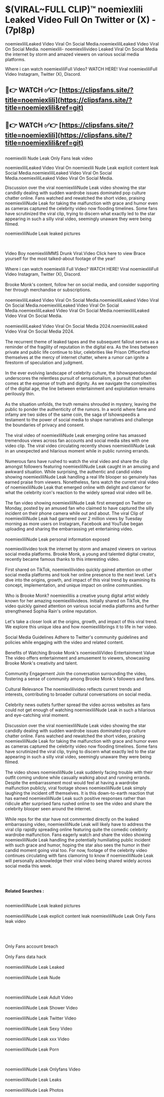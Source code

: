 #  $(VIRAL~FULL CLIP)™ noemiexlili Leaked Video Full On Twitter or (X)  - (7pl8p)

noemiexliliLeaked Video Viral On Social Media.noemiexliliLeaked Video Viral On Social Media.
noemiexlili- noemiexlilivideo Leaked Viral On Social Media the internet by storm and amazed viewers on various social media platforms.

Where i can watch noemiexliliFull Video? WATCH HERE! Viral noemiexliliFull Video Instagram, Twitter (X), Discord.

## 🔴👉 WATCH ✅👉 [https://clipsfans.site/?title=noemiexlili](https://clipsfans.site/?title=noemiexlili&ref=git)


## 🔴👉 WATCH ✅👉 [https://clipsfans.site/?title=noemiexlili](https://clipsfans.site/?title=noemiexlili&ref=git)
##


noemiexlili Nude Leak Only Fans leak video 


noemiexliliLeaked Video Viral On  noemiexlili Nude Leak explicit content leak Social Media.noemiexliliLeaked Video Viral On Social Media.noemiexliliLeaked Video Viral On Social Media.



Discussion over the viral noemiexliliNude Leak video showing the star candidly dealing with sudden wardrobe issues dominated pop culture chatter online. Fans watched and rewatched the short video, praising noemiexliliNude Leak for taking the malfunction with grace and humor even as cameras captured the celebrity video now flooding timelines. Some fans have scrutinized the viral clip, trying to discern what exactly led to the star appearing in such a silly viral video, seemingly unaware they were being filmed.


noemiexliliNude Leak leaked pictures


  <br>

  <br>
Video Boy noemiexliliMMS Drunk Viral.Video Click here to view Brace yourself for the most talked-about footage of the year!
<br><br>
Where i can watch noemiexlili Full Video? WATCH HERE! Viral noemiexliliFull Video Instagram, Twitter (X), Discord.
<br><br>
Brooke Monk's content, follow her on social media, and consider supporting her through merchandise or subscriptions.
<br><br>
noemiexliliLeaked Video Viral On Social Media.noemiexliliLeaked Video Viral On Social Media.noemiexliliLeaked Video Viral On Social Media.noemiexliliLeaked Video Viral On Social Media.noemiexliliLeaked Video Viral On Social Media.
<br><br>
noemiexliliLeaked Video Viral On Social Media 2024.noemiexliliLeaked Video Viral On Social Media 2024.
<br><br>
The recurrent theme of leaked tapes and the subsequent fallout serves as a reminder of the fragility of reputation in the digital era. As the lines between private and public life continue to blur, celebrities like Prison Officerfind themselves at the mercy of internet chatter, where a rumor can ignite a firestorm of speculation and judgment.
<br><br>
In the ever evolving landscape of celebrity culture, the Ishowspeedscandal underscores the relentless pursuit of sensationalism, a pursuit that often comes at the expense of truth and dignity. As we navigate the complexities of the digital age, the line between entertainment and exploitation remains perilously thin.
<br><br>
As the situation unfolds, the truth remains shrouded in mystery, leaving the public to ponder the authenticity of the rumors. In a world where fame and infamy are two sides of the same coin, the saga of Ishowspeedis a testament to the power of social media to shape narratives and challenge the boundaries of privacy and consent.
<br><br>
The viral video of noemiexliliNude Leak emerging online has amassed tremendous views across fan accounts and social media sites with one video clip. The viral video circulating recently shows noemiexliliNude Leak in an unexpected and hilarious moment while in public running errands.
<br><br>
Numerous fans have rushed to watch the viral video and share the clip amongst followers featuring noemiexliliNude Leak caught in an amusing and awkward situation. While surprising, the authentic and candid video showing noemiexliliNude Leak handling a real life blooper so genuinely has earned praise from viewers. Nonetheless, fans watch the current viral video of noemiexliliNude Leak that emerged online with delight and clamor for what the celebrity icon's reaction to the widely spread viral video will be.
<br><br>
The fan video showing noemiexliliNude Leak first emerged on Twitter on Monday, posted by an amused fan who claimed to have captured the silly incident on their phone camera while out and about. The viral Clip of noemiexliliNude Leak had garnered over 2 million views by Tuesday morning as more users on Instagram, Facebook and YouTube began uploading and sharing the embarrassing yet entertaining video.
<br><br>
noemiexliliNude Leak personal information exposed

noemiexlilivideo took the internet by storm and amazed viewers on various social media platforms. Brooke Monk, a young and talented digital creator, recently became famous thanks to this interesting video.
<br><br>
First shared on TikTok, noemiexlilivideo quickly gained attention on other social media platforms and took her online presence to the next level. Let's dive into the origins, growth, and impact of this viral trend by examining its concept, implementation, and unique impact on online communities.
<br><br>
Who is Brooke Monk? noemiexliliis a creative young digital artist widely known for her amazing noemiexlilivideos. Initially shared on TikTok, the video quickly gained attention on various social media platforms and further strengthened Sophia Rain's online reputation.
<br><br>
Let's take a closer look at the origins, growth, and impact of this viral trend. We explore this unique idea and how noemiexlilibrings it to life in her video.
<br><br>
Social Media Guidelines Adhere to Twitter's community guidelines and policies while engaging with the video and related content.
<br><br>
Benefits of Watching Brooke Monk's noemiexliliVideo Entertainment Value The video offers entertainment and amusement to viewers, showcasing Brooke Monk's creativity and talent.
<br><br>
Community Engagement Join the conversation surrounding the video, fostering a sense of community among Brooke Monk's followers and fans.
<br><br>
Cultural Relevance The noemiexlilivideo reflects current trends and interests, contributing to broader cultural conversations on social media.
<br><br>
Celebrity news outlets further spread the video across websites as fans could not get enough of watching noemiexliliNude Leak in such a hilarious and eye-catching viral moment.
<br><br>
Discussion over the viral noemiexliliNude Leak video showing the star candidly dealing with sudden wardrobe issues dominated pop culture chatter online. Fans watched and rewatched the short video, praising noemiexliliNude Leak for taking the malfunction with grace and humor even as cameras captured the celebrity video now flooding timelines. Some fans have scrutinized the viral clip, trying to discern what exactly led to the star appearing in such a silly viral video, seemingly unaware they were being filmed.
<br><br>
The video shows noemiexliliNude Leak suddenly facing trouble with their outfit coming undone while casually walking about and running errands. Despite the embarrassment most would feel at having a wardrobe malfunction publicly, viral footage shows noemiexliliNude Leak simply laughing the incident off themselves. It is this down-to-earth reaction that has earned noemiexliliNude Leak such positive responses rather than ridicule after surprised fans rushed online to see the video and share the celebrity blooper seen around the internet.
<br><br>
While reps for the star have not commented directly on the leaked embarrassing video, noemiexliliNude Leak will likely have to address the viral clip rapidly spreading online featuring quite the comedic celebrity wardrobe malfunction. Fans eagerly watch and share the video showing noemiexliliNude Leak handling the potentially humiliating public incident with such grace and humor, hoping the star also sees the humor in their candid moment going viral too. For now, footage of the celebrity video continues circulating with fans clamoring to know if noemiexliliNude Leak will personally acknowledge their viral video being shared widely across social media this week.
<br><br>

<br><br>
<strong>Related Searches :</strong>
<br><br>

noemiexliliNude Leak leaked pictures
<br><br>
noemiexliliNude Leak explicit content leak
noemiexliliNude Leak Only Fans leak video
<br><br>

<br><br>
Only Fans account breach
<br><br>
Only Fans data hack
<br><br>
noemiexliliNude Leak Leaked
<br><br>
noemiexliliNude Leak Nude

<br><br>
noemiexliliNude Leak Adult Video
<br><br>
noemiexliliNude Leak Shower Video
<br><br>
noemiexliliNude Leak Twitter Video
<br><br>
noemiexliliNude Leak Sexy Video
<br><br>
noemiexliliNude Leak xxx Video
<br><br>
noemiexliliNude Leak Porn

<br><br>
noemiexliliNude Leak Onlyfans Video
<br><br>
noemiexliliNude Leak Leaks
<br><br>
noemiexliliNude Leak Photos